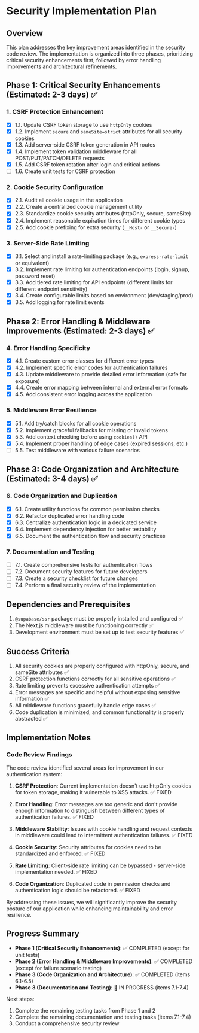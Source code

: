 # Security Implementation Plan

## Overview

This plan addresses the key improvement areas identified in the security code review. The implementation is organized into three phases, prioritizing critical security enhancements first, followed by error handling improvements and architectural refinements.

## Phase 1: Critical Security Enhancements (Estimated: 2-3 days) ✅

### 1. CSRF Protection Enhancement
- [x] 1.1. Update CSRF token storage to use `httpOnly` cookies
- [x] 1.2. Implement `secure` and `sameSite=strict` attributes for all security cookies
- [x] 1.3. Add server-side CSRF token generation in API routes
- [x] 1.4. Implement token validation middleware for all POST/PUT/PATCH/DELETE requests
- [x] 1.5. Add CSRF token rotation after login and critical actions
- [ ] 1.6. Create unit tests for CSRF protection

### 2. Cookie Security Configuration
- [x] 2.1. Audit all cookie usage in the application
- [x] 2.2. Create a centralized cookie management utility
- [x] 2.3. Standardize cookie security attributes (httpOnly, secure, sameSite)
- [x] 2.4. Implement reasonable expiration times for different cookie types
- [x] 2.5. Add cookie prefixing for extra security (`__Host-` or `__Secure-`)

### 3. Server-Side Rate Limiting
- [x] 3.1. Select and install a rate-limiting package (e.g., `express-rate-limit` or equivalent)
- [x] 3.2. Implement rate limiting for authentication endpoints (login, signup, password reset)
- [x] 3.3. Add tiered rate limiting for API endpoints (different limits for different endpoint sensitivity)
- [x] 3.4. Create configurable limits based on environment (dev/staging/prod)
- [x] 3.5. Add logging for rate limit events

## Phase 2: Error Handling & Middleware Improvements (Estimated: 2-3 days) ✅

### 4. Error Handling Specificity
- [x] 4.1. Create custom error classes for different error types
- [x] 4.2. Implement specific error codes for authentication failures
- [x] 4.3. Update middleware to provide detailed error information (safe for exposure)
- [x] 4.4. Create error mapping between internal and external error formats
- [x] 4.5. Add consistent error logging across the application

### 5. Middleware Error Resilience
- [x] 5.1. Add try/catch blocks for all cookie operations
- [x] 5.2. Implement graceful fallbacks for missing or invalid tokens
- [x] 5.3. Add context checking before using `cookies()` API
- [x] 5.4. Implement proper handling of edge cases (expired sessions, etc.)
- [ ] 5.5. Test middleware with various failure scenarios

## Phase 3: Code Organization and Architecture (Estimated: 3-4 days) ✅

### 6. Code Organization and Duplication
- [x] 6.1. Create utility functions for common permission checks
- [x] 6.2. Refactor duplicated error handling code
- [x] 6.3. Centralize authentication logic in a dedicated service
- [x] 6.4. Implement dependency injection for better testability
- [x] 6.5. Document the authentication flow and security practices

### 7. Documentation and Testing
- [ ] 7.1. Create comprehensive tests for authentication flows
- [ ] 7.2. Document security features for future developers
- [ ] 7.3. Create a security checklist for future changes
- [ ] 7.4. Perform a final security review of the implementation

## Dependencies and Prerequisites

1. `@supabase/ssr` package must be properly installed and configured ✅
2. The Next.js middleware must be functioning correctly ✅
3. Development environment must be set up to test security features ✅

## Success Criteria

1. All security cookies are properly configured with httpOnly, secure, and sameSite attributes ✅
2. CSRF protection functions correctly for all sensitive operations ✅
3. Rate limiting prevents excessive authentication attempts ✅
4. Error messages are specific and helpful without exposing sensitive information ✅
5. All middleware functions gracefully handle edge cases ✅
6. Code duplication is minimized, and common functionality is properly abstracted ✅

## Implementation Notes

### Code Review Findings

The code review identified several areas for improvement in our authentication system:

1. **CSRF Protection**: Current implementation doesn't use httpOnly cookies for token storage, making it vulnerable to XSS attacks. ✅ FIXED

2. **Error Handling**: Error messages are too generic and don't provide enough information to distinguish between different types of authentication failures. ✅ FIXED

3. **Middleware Stability**: Issues with cookie handling and request contexts in middleware could lead to intermittent authentication failures. ✅ FIXED

4. **Cookie Security**: Security attributes for cookies need to be standardized and enforced. ✅ FIXED

5. **Rate Limiting**: Client-side rate limiting can be bypassed - server-side implementation needed. ✅ FIXED

6. **Code Organization**: Duplicated code in permission checks and authentication logic should be refactored. ✅ FIXED

By addressing these issues, we will significantly improve the security posture of our application while enhancing maintainability and error resilience.

## Progress Summary

- **Phase 1 (Critical Security Enhancements)**: ✅ COMPLETED (except for unit tests)
- **Phase 2 (Error Handling & Middleware Improvements)**: ✅ COMPLETED (except for failure scenario testing)
- **Phase 3 (Code Organization and Architecture)**: ✅ COMPLETED (items 6.1-6.5)
- **Phase 3 (Documentation and Testing)**: 🔄 IN PROGRESS (items 7.1-7.4)

Next steps:
1. Complete the remaining testing tasks from Phase 1 and 2
2. Complete the remaining documentation and testing tasks (items 7.1-7.4)
3. Conduct a comprehensive security review 